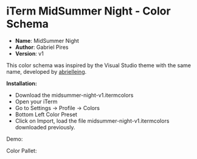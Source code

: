 # iTerm MidSummer Night - Color Schema

* **Name**: MidSummer Night 
* **Author**: Gabriel Pires
* **Version**: v1

This color schema was inspired by the Visual Studio theme with the same name, developed by [abrielleing](https://github.com/abrielleing/midsummer-night).

**Installation:** 

* Download the midsummer-night-v1.itermcolors
* Open your iTerm
* Go to Settings -> Profile -> Colors
* Bottom Left Color Preset
* Click on Import, load the file midsummer-night-v1.itermcolors downloaded previously.

Demo:

Color Pallet:


